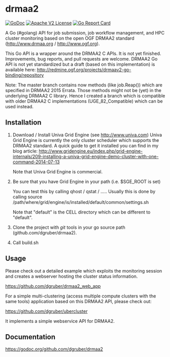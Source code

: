 drmaa2
======
[![GoDoc](http://img.shields.io/badge/godoc-reference-blue.svg)](http://godoc.org/github.com/dgruber/drmaa2)
[![Apache V2 License](http://img.shields.io/badge/license-Apache%20V2-blue.svg)](https://raw.githubusercontent.com/dgruber/drmaa2/master/COPYING)
[![Go Report Card](http://goreportcard.com/badge/dgruber/drmaa2)](http://goreportcard.com/report/dgruber/drmaa2)

A Go (#golang) API for job submission, job workflow management, and HPC cluster monitoring based on the open OGF DRMAA2 standard (http://www.drmaa.org / http://www.ogf.org).

This Go API is a wrapper around the DRMAA2 C APIs. It is not yet finished. Improvements, bug reports, and pull requests are welcome. DRMAA2 Go API is not yet standardized but a draft (based on this implementation) is available here: http://redmine.ogf.org/projects/drmaav2-go-binding/repository

Note: The master branch contains now methods (like job.Reap()) which are specified in DRMAA2 2015 Errata.
Those methods might not be (yet) in the underlying DRMAA2 C library. Hence I created a branch which is 
compatible with older DRMAA2 C implementations (UGE_82_Compatible) which can be used instead.

## Installation

1. Download / Install Univa Grid Engine (see http://www.univa.com)
   Univa Grid Engine is currently the only cluster scheduler which supports
   the DRMAA2 standard. A quick guide to get it installed you can find in 
   my blog article: 
   http://www.gridengine.eu/index.php/grid-engine-internals/209-installing-a-univa-grid-engine-demo-cluster-with-one-command-2014-07-13

   Note that Univa Grid Engine is commercial.

2. Be sure that you have Grid Engine in your path (i.e. $SGE_ROOT is set)

   You can test this by calling qhost / qstat / .....
   Usually this is done by calling
    source /path/where/grid/engine/is/installed/default/common/settings.sh

   Note that "default" is the CELL directory which can be different to "default".

3. Clone the project with *git* tools in your go source path (github.com/dgruber/drmaa2).

4. Call 
    build.sh

## Usage

Please check out a detailed example which exploits the monitoring session and creates a
webserver hosting the cluster status information.

https://github.com/dgruber/drmaa2_web_app

For a simple multi-clustering (access multiple compute clusters with the same tools) application
based on this DRMAA2 API, please check out:

https://github.com/dgruber/ubercluster

It implements a simple webservice API for DRMAA2.

## Documentation

https://godoc.org/github.com/dgruber/drmaa2
